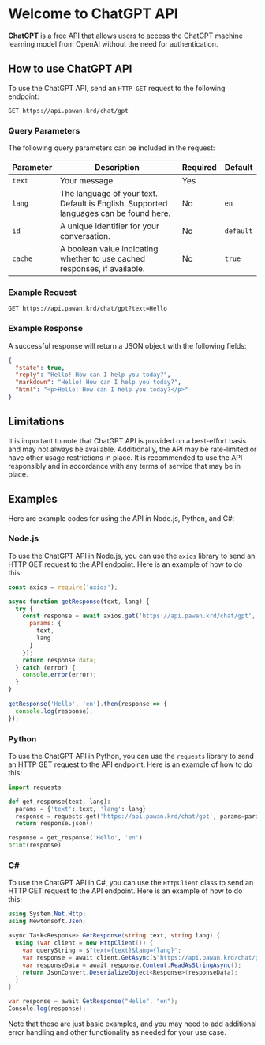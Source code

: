 
# Welcome to ChatGPT API

**ChatGPT** is a free API that allows users to access the ChatGPT machine learning model from OpenAI without the need for authentication.

## How to use ChatGPT API

To use the ChatGPT API, send an `HTTP GET` request to the following endpoint:

```
GET https://api.pawan.krd/chat/gpt
```

### Query Parameters

The following query parameters can be included in the request:


|Parameter|Description|Required|Default|
|--|--|--|--|
|`text`|Your message|Yes||
|`lang`|The language of your text. Default is English. Supported languages can be found [here](https://cloud.google.com/translate/docs/languages).|No|`en`|
|`id`|A unique identifier for your conversation.|No|`default`|
|`cache`|A boolean value indicating whether to use cached responses, if available.|No|`true`|


### Example Request

```
GET https://api.pawan.krd/chat/gpt?text=Hello
```

### Example Response

A successful response will return a JSON object with the following fields:

```json
{
  "state": true,
  "reply": "Hello! How can I help you today?",
  "markdown": "Hello! How can I help you today?",
  "html": "<p>Hello! How can I help you today?</p>"
}
```

## Limitations

It is important to note that ChatGPT API is provided on a best-effort basis and may not always be available. Additionally, the API may be rate-limited or have other usage restrictions in place. It is recommended to use the API responsibly and in accordance with any terms of service that may be in place.

## Examples
Here are example codes for using the API in Node.js, Python, and C#:

### Node.js

To use the ChatGPT API in Node.js, you can use the `axios` library to send an HTTP GET request to the API endpoint. Here is an example of how to do this:

```javascript
const axios = require('axios');

async function getResponse(text, lang) {
  try {
    const response = await axios.get('https://api.pawan.krd/chat/gpt', {
      params: {
        text,
        lang
      }
    });
    return response.data;
  } catch (error) {
    console.error(error);
  }
}

getResponse('Hello', 'en').then(response => {
  console.log(response);
});
```

### Python

To use the ChatGPT API in Python, you can use the `requests` library to send an HTTP GET request to the API endpoint. Here is an example of how to do this:

```python
import requests

def get_response(text, lang):
  params = {'text': text, 'lang': lang}
  response = requests.get('https://api.pawan.krd/chat/gpt', params=params)
  return response.json()

response = get_response('Hello', 'en')
print(response)
```

### C#

To use the ChatGPT API in C#, you can use the `HttpClient` class to send an HTTP GET request to the API endpoint. Here is an example of how to do this:

```csharp
using System.Net.Http;
using Newtonsoft.Json;

async Task<Response> GetResponse(string text, string lang) {
  using (var client = new HttpClient()) {
    var queryString = $"text={text}&lang={lang}";
    var response = await client.GetAsync($"https://api.pawan.krd/chat/gpt?{queryString}");
    var responseData = await response.Content.ReadAsStringAsync();
    return JsonConvert.DeserializeObject<Response>(responseData);
  }
}

var response = await GetResponse("Hello", "en");
Console.log(response);
```

Note that these are just basic examples, and you may need to add additional error handling and other functionality as needed for your use case.
